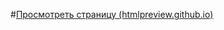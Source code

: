 #[Просмотреть страницу (htmlpreview.github.io)](http://htmlpreview.github.io/?https://github.com/Brainiak-inc/xt_net_web/blob/master/Web/Task_5/Task_5_2/Task_5_2.html "Просмотреть страницу")